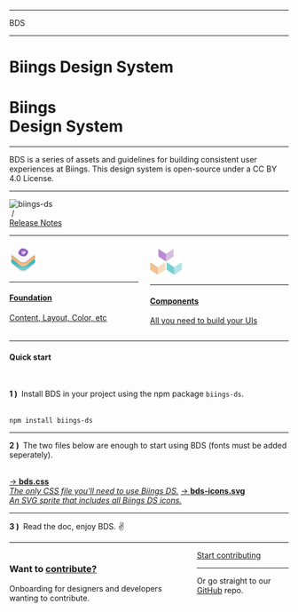 <hr class="is-hidden-tablet is-size-7">
<span class="is-relative has-background-white-bis has-text-black is-size-4 is-size-5-mobile has-text-weight-semibold">
    <div class="has-background-primary-gradient is-mask is-overlay"></div>
    BDS
</span>
<hr class="is-marginless">
<h1 class="title has-text-weight-bolder is-family-primary is-hidden-touch">Biings <span class="has-text-weight-light is-family-secondary is-size-1">Design System</span></h1>
<h1 class="title is-2 has-text-weight-bolder is-family-primary is-hidden-desktop">Biings<br><span class="has-text-weight-normal is-family-secondary is-size-2">Design System</span></h1>
<hr class="my-5 is-visible has-background-info-gradient">
<p class="is-size-4">
    BDS is a series of assets and guidelines for building consistent user experiences at Biings. This design system is open-source under a CC BY 4.0 License.
</p>
<hr>

<div class="level is-mobile">
    <div class="level-left">
        <div class="level-item">
            <img src="https://img.shields.io/npm/v/biings-ds.svg?color=%23815BC3&label=npm&style=flat-square" alt="biings-ds">
        </div>
        <div class="level-item has-text-grey-light">&nbsp;/</div>
        <div class="level-item">
            <a href="#/CHANGELOG"
               class="is-size-6 has-text-weight-medium">Release Notes</a>
        </div>
    </div>
</div>

<hr>
<div class="columns">
    <div class="column is-6">
        <a href="#/content" class="box is-medium has-background-primary-dark is-raised hover-to-popping">
            <img src="media/bds.png" width="50" class="no-zoom"/>
            <hr class="is-size-7">
            <h4 class="title has-text-white is-family-primary has-text-weight-bold">Foundation</h4>
            <p class="subtitle is-5 has-text-white is-dimmed has-text-weight-medium">Content, Layout, Color, etc</p>
        </a>
    </div>
    <div class="column is-6">
        <a href="#/avatar" class="box is-medium has-background-primary-gradient is-floating hover-to-popping">
            <img src="media/components.png" width="58" class="no-zoom"/>
            <hr class="is-size-7">
            <h4 class="title has-text-white is-family-primary has-text-weight-bold">Components</h4>
            <p class="subtitle is-5 has-text-white is-dimmed has-text-weight-medium">All you need to build your UIs</p>
        </a>
    </div>
</div>

<hr class="is-size-1 is-visible">

<h4 class="title is-family-primary"><strong>Quick start</strong></h4><br>

<strong>1 )&nbsp;</strong> Install BDS in your project using the npm package <code>biings-ds</code>.<br><br>

<pre><code>npm install biings-ds</code></pre>
<hr>

<strong>2 )&nbsp;</strong> The two files below are enough to start using BDS (fonts must be added seperately).<br><br>

<a href="https://raw.githubusercontent.com/biings/biings-ds/master/build/bds.css" class="box has-background-light" download>→ <strong class="is-monospace">bds.css</strong><br><i class="has-text-grey-dark">The only CSS file you'll need to use Biings DS.</i></a>
<a href="https://raw.githubusercontent.com/biings/biings-ds/master/build/bds-icons.min.svg" class="box has-background-light" download>→ <strong class="is-monospace">bds-icons.svg</strong><br><i class="has-text-grey-dark">An SVG sprite that includes all Biings DS icons.</i></a>

<hr>
<strong>3 )&nbsp;</strong> Read the doc, enjoy BDS. ✌️

<hr class="is-size-2">

<div class="box is-bordered is-large">
    <div class="columns is-marginless is-vcentered">
        <div class="column is-6">
            <h3 class="title is-family-primary has-text-weight-bolder is-spaced">Want to <u>contribute?</u></h3>
            <p class="subtitle">Onboarding for designers and developers wanting to contribute.</p>
        </div>
        <div class="column is-5 is-offset-1 has-text-centered is-size-5 has-text-primary-dark">
            <a href="#/contribute" class="button is-rounded is-primary is-glowing is-beefy is-medium">Start contributing</a>
            <hr class="is-marginless is-wavy">
            Or go straight to our <a href="https://github.com/biings/biings-ds" class="is-underlined">GitHub</a> repo.
        </div>
    </div>
</div>

<br>
